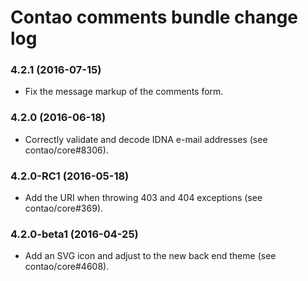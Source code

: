 # Contao comments bundle change log

### 4.2.1 (2016-07-15)

 * Fix the message markup of the comments form.

### 4.2.0 (2016-06-18)

 * Correctly validate and decode IDNA e-mail addresses (see contao/core#8306).

### 4.2.0-RC1 (2016-05-18)

 * Add the URI when throwing 403 and 404 exceptions (see contao/core#369).

### 4.2.0-beta1 (2016-04-25)

 * Add an SVG icon and adjust to the new back end theme (see contao/core#4608).
